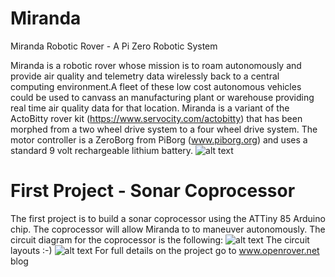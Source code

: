 # Miranda
Miranda Robotic Rover - A Pi Zero Robotic System 

Miranda is a robotic rover whose mission is to roam autonomously and provide air quality and telemetry 
data wirelessly back to a central computing environment.A fleet of these low cost autonomous vehicles could be used to canvass an manufacturing plant or warehouse providing real time air quality data for that location.  Miranda is a variant of the ActoBitty rover kit (https://www.servocity.com/actobitty) that has been morphed from a two wheel drive system to a four wheel drive system.  The motor controller is a ZeroBorg from PiBorg (www.piborg.org) and uses a standard 9 volt rechargeable lithium battery. 
![alt text](https://user-images.githubusercontent.com/21957723/40286460-f16b2e14-5c5b-11e8-893d-f2adb5bb0ac9.JPG)
# First Project - Sonar Coprocessor 
The first project is to build a sonar coprocessor using the ATTiny 85 Arduino chip.  The coprocessor will allow Miranda
to to maneuver autonomously.  The circuit diagram for the coprocessor is the following:
![alt text](https://user-images.githubusercontent.com/21957723/40286680-743c9980-5c5d-11e8-9346-59b4fcad6248.png)
The circuit layouts :-)
![alt text](https://user-images.githubusercontent.com/21957723/40286829-64e9086e-5c5e-11e8-86b4-a3a25965c383.JPG)
For full details on the project go to www.openrover.net blog 
